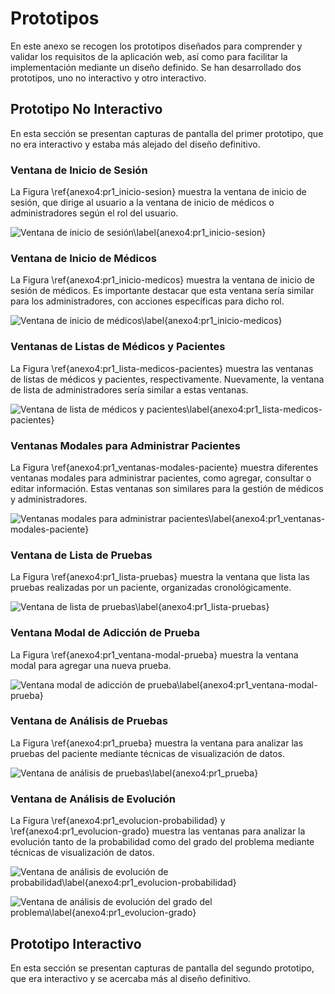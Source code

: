 # Prototipos

En este anexo se recogen los prototipos diseñados para comprender y validar los requisitos de la aplicación web, así como para facilitar la implementación mediante un diseño definido. Se han desarrollado dos prototipos, uno no interactivo y otro interactivo.

## Prototipo No Interactivo

En esta sección se presentan capturas de pantalla del primer prototipo, que no era interactivo y estaba más alejado del diseño definitivo.

### Ventana de Inicio de Sesión

La Figura \ref{anexo4:pr1_inicio-sesion} muestra la ventana de inicio de sesión, que dirige al usuario a la ventana de inicio de médicos o administradores según el rol del usuario.

![Ventana de inicio de sesión\label{anexo4:pr1_inicio-sesion}](anx4_pr1_inicio-sesion.png)

### Ventana de Inicio de Médicos

La Figura \ref{anexo4:pr1_inicio-medicos} muestra la ventana de inicio de sesión de médicos. Es importante destacar que esta ventana sería similar para los administradores, con acciones específicas para dicho rol.

![Ventana de inicio de médicos\label{anexo4:pr1_inicio-medicos}](anx4_pr1_inicio-medicos.png)

### Ventanas de Listas de Médicos y Pacientes

La Figura \ref{anexo4:pr1_lista-medicos-pacientes} muestra las ventanas de listas de médicos y pacientes, respectivamente. Nuevamente, la ventana de lista de administradores sería similar a estas ventanas.

![Ventana de lista de médicos y pacientes\label{anexo4:pr1_lista-medicos-pacientes}](anx4_pr1_lista-medicos-pacientes.png)

### Ventanas Modales para Administrar Pacientes

La Figura \ref{anexo4:pr1_ventanas-modales-paciente} muestra diferentes ventanas modales para administrar pacientes, como agregar, consultar o editar información. Estas ventanas son similares para la gestión de médicos y administradores.

![Ventanas modales para administrar pacientes\label{anexo4:pr1_ventanas-modales-paciente}](anx4_pr1_ventanas-modales-paciente.png)

### Ventana de Lista de Pruebas

La Figura \ref{anexo4:pr1_lista-pruebas} muestra la ventana que lista las pruebas realizadas por un paciente, organizadas cronológicamente.

![Ventana de lista de pruebas\label{anexo4:pr1_lista-pruebas}](anx4_pr1_lista-pruebas.png)

### Ventana Modal de Adicción de Prueba

La Figura \ref{anexo4:pr1_ventana-modal-prueba} muestra la ventana modal para agregar una nueva prueba.

![Ventana modal de adicción de prueba\label{anexo4:pr1_ventana-modal-prueba}](anx4_pr1_ventana-modal-prueba.png)

### Ventana de Análisis de Pruebas

La Figura \ref{anexo4:pr1_prueba} muestra la ventana para analizar las pruebas del paciente mediante técnicas de visualización de datos.

![Ventana de análisis de pruebas\label{anexo4:pr1_prueba}](anx4_pr1_prueba.png)

### Ventana de Análisis de Evolución

La Figura \ref{anexo4:pr1_evolucion-probabilidad} y \ref{anexo4:pr1_evolucion-grado} muestra las ventanas para analizar la evolución tanto de la probabilidad como del grado del problema mediante técnicas de visualización de datos.

![Ventana de análisis de evolución de probabilidad\label{anexo4:pr1_evolucion-probabilidad}](anx4_pr1_evolucion-probabilidad.png)

![Ventana de análisis de evolución del grado del problema\label{anexo4:pr1_evolucion-grado}](anx4_pr1_evolucion-grado.png)

## Prototipo Interactivo

En esta sección se presentan capturas de pantalla del segundo prototipo, que era interactivo y se acercaba más al diseño definitivo.
